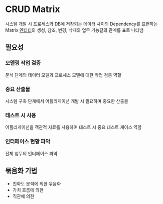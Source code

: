 # CRUD Matrix
시스템 개발 시 프로세스와 DB에 저장되는 데이터 사이의 Dependency를 표현하는 Matrix
[엔티티](CE/DB/Entity.md)의 생성, 참조, 변경, 삭제와 업무 기능같의 관계를 표로 나타냄

## 필요성
### 모델링 작업 검증
분석 단계의 데이터 모델과 프로세스 모델에 대한 작업 검증 역할

### 중요 산출물
시스템 구축 단계에서 어플리케이션 개발 시 필요하며 중요한 산출물

### 테스트 시 사용
어플리케이션을 객관적 자료를 사용하여 테스트 시 중요 테스트 케이스 역할

### 인터페이스 현황 파악
전체 업무의 인터페이스 파악

## 묶음화 기법
- 친화도 분석에 의한 묶음화
- 가치 흐름에 의한
- 직관에 의한